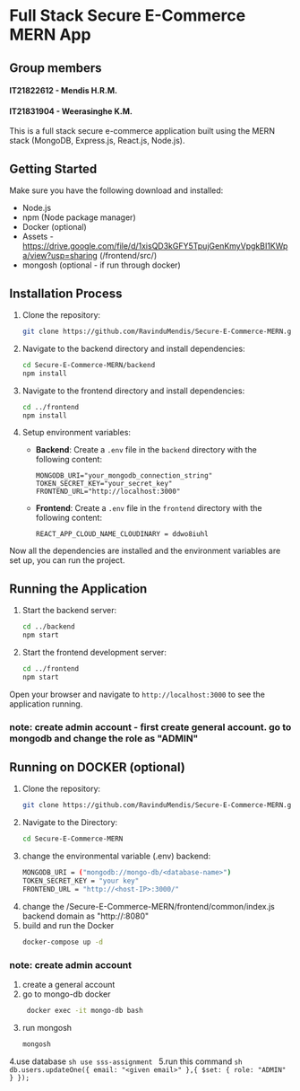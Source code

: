 # Full Stack Secure E-Commerce MERN App

## Group members
#### IT21822612 - Mendis H.R.M.
#### IT21831904 - Weerasinghe K.M.

This is a full stack secure e-commerce application built using the MERN stack (MongoDB, Express.js, React.js, Node.js).

## Getting Started

Make sure you have the following download and installed:

- Node.js
- npm (Node package manager)
- Docker (optional)
- Assets - https://drive.google.com/file/d/1xisQD3kGFY5TpujGenKmyVpgkBI1KWpa/view?usp=sharing (/frontend/src/)
- mongosh (optional - if run through docker)

## Installation Process

1. Clone the repository:
    ```sh
    git clone https://github.com/RavinduMendis/Secure-E-Commerce-MERN.git
    ```
2. Navigate to the backend directory and install dependencies:
    ```sh
    cd Secure-E-Commerce-MERN/backend
    npm install
    ```
3. Navigate to the frontend directory and install dependencies:
    ```sh
    cd ../frontend
    npm install
    ```

4. Setup environment variables:

    - **Backend**: Create a `.env` file in the `backend` directory with the following content:
        ```plaintext
        MONGODB_URI="your_mongodb_connection_string"
        TOKEN_SECRET_KEY="your_secret_key"
        FRONTEND_URL="http://localhost:3000"
        ```

    - **Frontend**: Create a `.env` file in the `frontend` directory with the following content:
        ```plaintext
        REACT_APP_CLOUD_NAME_CLOUDINARY = ddwo8iuhl
        ```

Now all the dependencies are installed and the environment variables are set up, you can run the project.

## Running the Application

1. Start the backend server:
    ```sh
    cd ../backend
    npm start
    ```
2. Start the frontend development server:
    ```sh
    cd ../frontend
    npm start
    ```

Open your browser and navigate to `http://localhost:3000` to see the application running.

### note: create admin account - first create general account. go to mongodb and change the role as "ADMIN"

## Running on DOCKER (optional)
1. Clone the repository:
    ```sh
    git clone https://github.com/RavinduMendis/Secure-E-Commerce-MERN.git
    ```
2. Navigate to the Directory:
    ```sh
    cd Secure-E-Commerce-MERN
    ```
3. change the environmental variable (.env) backend:
    ```sh
    MONGODB_URI = ("mongodb://mongo-db/<database-name>")
    TOKEN_SECRET_KEY = "your key"
    FRONTEND_URL = "http://<host-IP>:3000/"
    ```
4. change the /Secure-E-Commerce-MERN/frontend/common/index.js backend domain as "http://<host-IP>:8080"
5. build and run the Docker
    ```sh
    docker-compose up -d 
    ```
### note: create admin account
1. create a general account
2. go to mongo-db docker
   ```sh
    docker exec -it mongo-db bash
    ```
3. run mongosh
    ```sh
    mongosh
    ```
4.use database
     ```sh
    use sss-assignment
    ```
5.run this command
     ```sh
    db.users.updateOne({ email: "<given email>" },{ $set: { role: "ADMIN" } });
    ```

